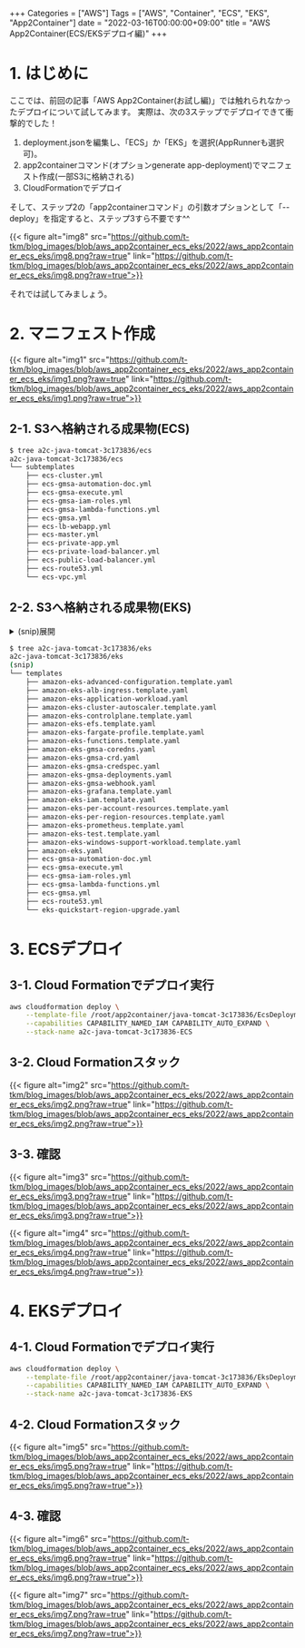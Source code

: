 +++
Categories = ["AWS"]
Tags = ["AWS", "Container", "ECS", "EKS", "App2Container"]
date = "2022-03-16T00:00:00+09:00"
title = "AWS App2Container(ECS/EKSデプロイ編)"
+++

# 1. はじめに
ここでは、前回の記事「AWS App2Container(お試し編)」では触れられなかったデプロイについて試してみます。
実際は、次の3ステップでデプロイできて衝撃的でした！

1. deployment.jsonを編集し、「ECS」か「EKS」を選択(AppRunnerも選択可)。
2. app2containerコマンド(オプションgenerate app-deployment)でマニフェスト作成(一部S3に格納される)
3. CloudFormationでデプロイ

そして、ステップ2の「app2containerコマンド」の引数オプションとして「--deploy」を指定すると、ステップ3すら不要です^^

{{< figure alt="img8" src="https://github.com/t-tkm/blog_images/blob/aws_app2container_ecs_eks/2022/aws_app2container_ecs_eks/img8.png?raw=true" link="https://github.com/t-tkm/blog_images/blob/aws_app2container_ecs_eks/2022/aws_app2container_ecs_eks/img8.png?raw=true">}}

それでは試してみましょう。

# 2. マニフェスト作成

{{< figure alt="img1" src="https://github.com/t-tkm/blog_images/blob/aws_app2container_ecs_eks/2022/aws_app2container_ecs_eks/img1.png?raw=true" link="https://github.com/t-tkm/blog_images/blob/aws_app2container_ecs_eks/2022/aws_app2container_ecs_eks/img1.png?raw=true">}}

## 2-1. S3へ格納される成果物(ECS)
```bash
$ tree a2c-java-tomcat-3c173836/ecs 
a2c-java-tomcat-3c173836/ecs
└── subtemplates
    ├── ecs-cluster.yml
    ├── ecs-gmsa-automation-doc.yml
    ├── ecs-gmsa-execute.yml
    ├── ecs-gmsa-iam-roles.yml
    ├── ecs-gmsa-lambda-functions.yml
    ├── ecs-gmsa.yml
    ├── ecs-lb-webapp.yml
    ├── ecs-master.yml
    ├── ecs-private-app.yml
    ├── ecs-private-load-balancer.yml
    ├── ecs-public-load-balancer.yml
    ├── ecs-route53.yml
    └── ecs-vpc.yml
```

## 2-2. S3へ格納される成果物(EKS)
<details>
<summary>(snip)展開</summary>

```bash
$ tree a2c-java-tomcat-3c173836/eks 
a2c-java-tomcat-3c173836/eks
├── functions
│   └── packages
│       ├── CleanupLambdas
│       │   └── lambda.zip
│       ├── CleanupLoadBalancers
│       │   └── lambda.zip
│       ├── CleanupSecurityGroupDependencies
│       │   └── lambda.zip
│       ├── DeleteBucketContents
│       │   └── lambda.zip
│       ├── EksClusterResource
│       │   └── awsqs-eks-cluster.zip
│       ├── FargateProfile
│       │   └── lambda.zip
│       ├── GetCallerArn
│       │   └── lambda.zip
│       ├── HelmReleaseResource
│       │   └── awsqs-kubernetes-helm.zip
│       ├── KubeGet
│       │   └── lambda.zip
│       ├── KubeManifest
│       │   └── lambda.zip
│       ├── ResourceReader
│       │   └── lambda.zip
│       ├── awscliLayer
│       │   └── lambda.zip
│       ├── boto3Layer
│       │   └── lambda.zip
│       ├── crhelperLayer
│       │   └── lambda.zip
│       ├── kubectlLayer
│       │   └── lambda.zip
│       ├── kubernetesResources
│       │   ├── awsqs_kubernetes_apply.zip
│       │   ├── awsqs_kubernetes_apply_vpc.zip
│       │   ├── awsqs_kubernetes_get.zip
│       │   └── awsqs_kubernetes_get_vpc.zip
│       ├── registerCustomResource
│       │   └── lambda.zip
│       └── registerType
│           └── lambda.zip
├── scripts
│   ├── CustomResourceDefinition.yml
│   ├── Deploy-CredSpec.ps1
│   ├── Patch-Coredns.ps1
│   ├── Setup-Webhook.ps1
│   ├── create-signed-cert.ps1
│   ├── credspec-cluster-role-template.yaml
│   ├── gmsa-credspec-template.json
│   ├── gmsa-webhook-template.yaml
│   ├── patch-coredns-template.yaml
│   ├── patch-webhook-template.ps1
│   ├── windows-gmsa-setup.sh
│   └── windows-setup.sh
├── submodules
│   ├── quickstart-amazon-eks-nodegroup
│   │   ├── LICENSE.TXT
│   │   └── templates
│   │       └── amazon-eks-nodegroup.template.yaml
│   └── quickstart-aws-vpc
│       ├── ci
│       │   ├── aws-vpc-3az-complete.json
│       │   ├── aws-vpc-3az-public.json
│       │   ├── aws-vpc-3az.json
│       │   ├── aws-vpc-4az-complete.json
│       │   ├── aws-vpc-4az-public.json
│       │   ├── aws-vpc-4az.json
│       │   ├── aws-vpc-complete.json
│       │   ├── aws-vpc-dedicated.json
│       │   ├── aws-vpc-defaults.json
│       │   ├── aws-vpc-public.json
│       │   ├── aws-vpc-sa-east-1.json
│       │   └── taskcat.yml
│       ├── docs
│       │   └── utils
│       │       ├── generate_parms.py
│       │       └── requirements.txt
│       └── templates
│           ├── aws-vpc.template
│           └── aws-vpc.template.yaml
└── templates
    ├── amazon-eks-advanced-configuration.template.yaml
    ├── amazon-eks-alb-ingress.template.yaml
    ├── amazon-eks-application-workload.yaml
    ├── amazon-eks-cluster-autoscaler.template.yaml
    ├── amazon-eks-controlplane.template.yaml
    ├── amazon-eks-efs.template.yaml
    ├── amazon-eks-fargate-profile.template.yaml
    ├── amazon-eks-functions.template.yaml
    ├── amazon-eks-gmsa-coredns.yaml
    ├── amazon-eks-gmsa-crd.yaml
    ├── amazon-eks-gmsa-credspec.yaml
    ├── amazon-eks-gmsa-deployments.yaml
    ├── amazon-eks-gmsa-webhook.yaml
    ├── amazon-eks-grafana.template.yaml
    ├── amazon-eks-iam.template.yaml
    ├── amazon-eks-per-account-resources.template.yaml
    ├── amazon-eks-per-region-resources.template.yaml
    ├── amazon-eks-prometheus.template.yaml
    ├── amazon-eks-test.template.yaml
    ├── amazon-eks-windows-support-workload.template.yaml
    ├── amazon-eks.yaml
    ├── ecs-gmsa-automation-doc.yml
    ├── ecs-gmsa-execute.yml
    ├── ecs-gmsa-iam-roles.yml
    ├── ecs-gmsa-lambda-functions.yml
    ├── ecs-gmsa.yml
    ├── ecs-route53.yml
    └── eks-quickstart-region-upgrade.yaml
```

</details>

```bash
$ tree a2c-java-tomcat-3c173836/eks 
a2c-java-tomcat-3c173836/eks
(snip)
└── templates
    ├── amazon-eks-advanced-configuration.template.yaml
    ├── amazon-eks-alb-ingress.template.yaml
    ├── amazon-eks-application-workload.yaml
    ├── amazon-eks-cluster-autoscaler.template.yaml
    ├── amazon-eks-controlplane.template.yaml
    ├── amazon-eks-efs.template.yaml
    ├── amazon-eks-fargate-profile.template.yaml
    ├── amazon-eks-functions.template.yaml
    ├── amazon-eks-gmsa-coredns.yaml
    ├── amazon-eks-gmsa-crd.yaml
    ├── amazon-eks-gmsa-credspec.yaml
    ├── amazon-eks-gmsa-deployments.yaml
    ├── amazon-eks-gmsa-webhook.yaml
    ├── amazon-eks-grafana.template.yaml
    ├── amazon-eks-iam.template.yaml
    ├── amazon-eks-per-account-resources.template.yaml
    ├── amazon-eks-per-region-resources.template.yaml
    ├── amazon-eks-prometheus.template.yaml
    ├── amazon-eks-test.template.yaml
    ├── amazon-eks-windows-support-workload.template.yaml
    ├── amazon-eks.yaml
    ├── ecs-gmsa-automation-doc.yml
    ├── ecs-gmsa-execute.yml
    ├── ecs-gmsa-iam-roles.yml
    ├── ecs-gmsa-lambda-functions.yml
    ├── ecs-gmsa.yml
    ├── ecs-route53.yml
    └── eks-quickstart-region-upgrade.yaml
```

# 3. ECSデプロイ
## 3-1. Cloud Formationでデプロイ実行
```bash
aws cloudformation deploy \
	--template-file /root/app2container/java-tomcat-3c173836/EcsDeployment/ecs-master.yml \
	--capabilities CAPABILITY_NAMED_IAM CAPABILITY_AUTO_EXPAND \
	--stack-name a2c-java-tomcat-3c173836-ECS
```

## 3-2. Cloud Formationスタック
{{< figure alt="img2" src="https://github.com/t-tkm/blog_images/blob/aws_app2container_ecs_eks/2022/aws_app2container_ecs_eks/img2.png?raw=true" link="https://github.com/t-tkm/blog_images/blob/aws_app2container_ecs_eks/2022/aws_app2container_ecs_eks/img2.png?raw=true">}}

## 3-3. 確認
{{< figure alt="img3" src="https://github.com/t-tkm/blog_images/blob/aws_app2container_ecs_eks/2022/aws_app2container_ecs_eks/img3.png?raw=true" link="https://github.com/t-tkm/blog_images/blob/aws_app2container_ecs_eks/2022/aws_app2container_ecs_eks/img3.png?raw=true">}}

{{< figure alt="img4" src="https://github.com/t-tkm/blog_images/blob/aws_app2container_ecs_eks/2022/aws_app2container_ecs_eks/img4.png?raw=true" link="https://github.com/t-tkm/blog_images/blob/aws_app2container_ecs_eks/2022/aws_app2container_ecs_eks/img4.png?raw=true">}}

# 4. EKSデプロイ
## 4-1. Cloud Formationでデプロイ実行
```bash
aws cloudformation deploy \
	--template-file /root/app2container/java-tomcat-3c173836/EksDeployment/amazon-eks-entrypoint-new-vpc.yaml \
	--capabilities CAPABILITY_NAMED_IAM CAPABILITY_AUTO_EXPAND \
	--stack-name a2c-java-tomcat-3c173836-EKS
```

## 4-2. Cloud Formationスタック
{{< figure alt="img5" src="https://github.com/t-tkm/blog_images/blob/aws_app2container_ecs_eks/2022/aws_app2container_ecs_eks/img5.png?raw=true" link="https://github.com/t-tkm/blog_images/blob/aws_app2container_ecs_eks/2022/aws_app2container_ecs_eks/img5.png?raw=true">}}

## 4-3. 確認
{{< figure alt="img6" src="https://github.com/t-tkm/blog_images/blob/aws_app2container_ecs_eks/2022/aws_app2container_ecs_eks/img6.png?raw=true" link="https://github.com/t-tkm/blog_images/blob/aws_app2container_ecs_eks/2022/aws_app2container_ecs_eks/img6.png?raw=true">}}

{{< figure alt="img7" src="https://github.com/t-tkm/blog_images/blob/aws_app2container_ecs_eks/2022/aws_app2container_ecs_eks/img7.png?raw=true" link="https://github.com/t-tkm/blog_images/blob/aws_app2container_ecs_eks/2022/aws_app2container_ecs_eks/img7.png?raw=true">}}



